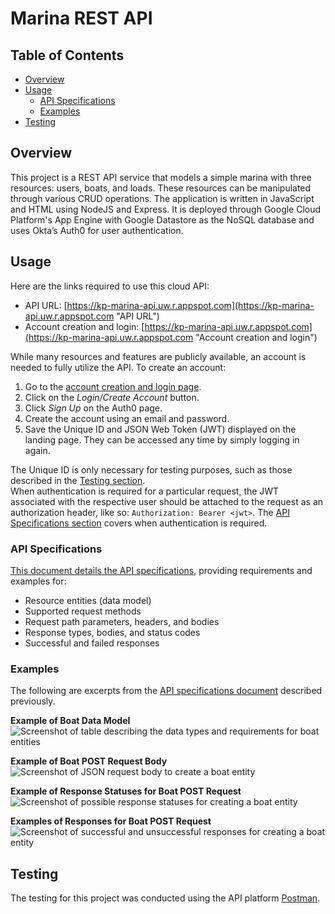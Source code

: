 # Marina REST API

## Table of Contents
- [Overview](#overview "Overview")
- [Usage](#usage "Usage")
  - [API Specifications](#specs "API Specifications")
  - [Examples](#examples "Examples")
- [Testing](#testing "Testing")

## Overview <a name="overview"></a>
This project is a REST API service that models a simple marina with three resources: users, boats, and loads. These resources can be manipulated through various CRUD operations. The application is written in JavaScript and HTML using NodeJS and Express. It is deployed through Google Cloud Platform's App Engine with Google Datastore as the NoSQL database and uses Okta’s Auth0 for user authentication.

## Usage <a name="usage"></a>
Here are the links required to use this cloud API:
- API URL: [https://kp-marina-api.uw.r.appspot.com](https://kp-marina-api.uw.r.appspot.com "API URL")
- Account creation and login: [https://kp-marina-api.uw.r.appspot.com](https://kp-marina-api.uw.r.appspot.com "Account creation and login")

While many resources and features are publicly available, an account is needed to fully utilize the API. To create an account:
1. Go to the [account creation and login page](https://kp-marina-api.uw.r.appspot.com "Account creation and login").
2. Click on the _Login/Create Account_ button.
3. Click _Sign Up_ on the Auth0 page.
4. Create the account using an email and password.
5. Save the Unique ID and JSON Web Token (JWT) displayed on the landing page. They can be accessed any time by simply logging in again.

The Unique ID is only necessary for testing purposes, such as those described in the [Testing section](#testing "Testing").
<br>When authentication is required for a particular request, the JWT associated with the respective user should be attached to the request as an authorization header, like so: `Authorization: Bearer <jwt>`. The [API Specifications section](#specs "API Specifications") covers when authentication is required.

### API Specifications <a name="specs"></a>
[This document details the API specifications](API-specifications.pdf "API-specifications.pdf"), providing requirements and examples for:
- Resource entities (data model)
- Supported request methods
- Request path parameters, headers, and bodies
- Response types, bodies, and status codes
- Successful and failed responses

### Examples <a name="examples"></a>
The following are excerpts from the [API specifications document](API-specifications.pdf "API-specifications.pdf") described previously.

**Example of Boat Data Model**
![Screenshot of table describing the data types and requirements for boat entities](https://github.com/realKP/marina-API/assets/76978772/7ce21b8e-b605-4d4c-80a8-6cd947b600c7)

**Example of Boat POST Request Body**
![Screenshot of JSON request body to create a boat entity](https://github.com/realKP/marina-API/assets/76978772/3da66a6f-9240-46fe-9525-d6e9601be593)

**Example of Response Statuses for Boat POST Request**
![Screenshot of possible response statuses for creating a boat entity](https://github.com/realKP/marina-API/assets/76978772/1ff399b8-9ae4-40ea-928f-c501dc8addd4)

**Examples of Responses for Boat POST Request**
![Screenshot of successful and unsuccessful responses for creating a boat entity](https://github.com/realKP/marina-API/assets/76978772/66b3eeef-cc43-4eef-a680-a2ac5c15e52d)

## Testing <a name="testing"></a>
The testing for this project was conducted using the API platform [Postman](https://www.postman.com/). 

